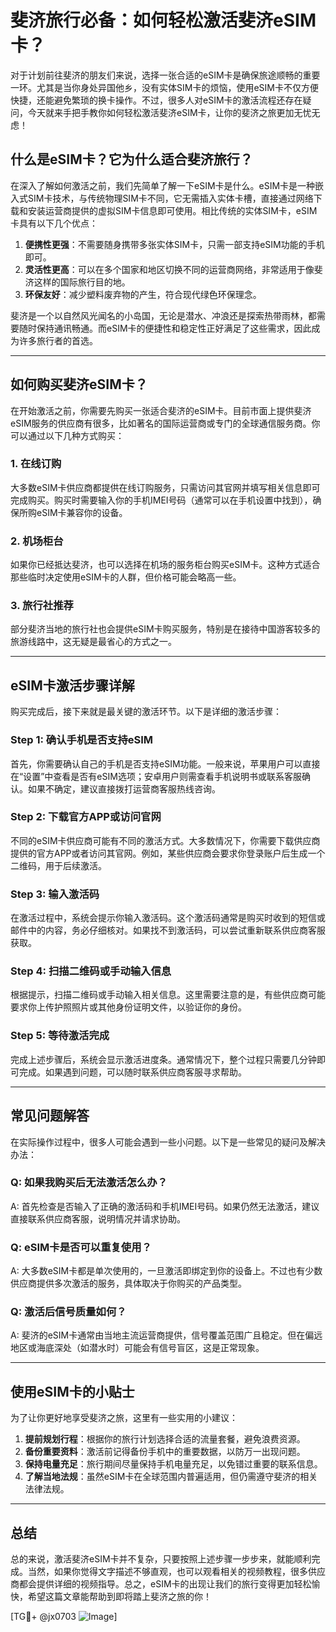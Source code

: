 # 斐济旅行必备：如何轻松激活斐济eSIM卡？

对于计划前往斐济的朋友们来说，选择一张合适的eSIM卡是确保旅途顺畅的重要一环。尤其是当你身处异国他乡，没有实体SIM卡的烦恼，使用eSIM卡不仅方便快捷，还能避免繁琐的换卡操作。不过，很多人对eSIM卡的激活流程还存在疑问，今天就来手把手教你如何轻松激活斐济eSIM卡，让你的斐济之旅更加无忧无虑！

## 什么是eSIM卡？它为什么适合斐济旅行？

在深入了解如何激活之前，我们先简单了解一下eSIM卡是什么。eSIM卡是一种嵌入式SIM卡技术，与传统物理SIM卡不同，它无需插入实体卡槽，直接通过网络下载和安装运营商提供的虚拟SIM卡信息即可使用。相比传统的实体SIM卡，eSIM卡具有以下几个优点：

1. **便携性更强**：不需要随身携带多张实体SIM卡，只需一部支持eSIM功能的手机即可。
2. **灵活性更高**：可以在多个国家和地区切换不同的运营商网络，非常适用于像斐济这样的国际旅行目的地。
3. **环保友好**：减少塑料废弃物的产生，符合现代绿色环保理念。

斐济是一个以自然风光闻名的小岛国，无论是潜水、冲浪还是探索热带雨林，都需要随时保持通讯畅通。而eSIM卡的便捷性和稳定性正好满足了这些需求，因此成为许多旅行者的首选。

---

## 如何购买斐济eSIM卡？

在开始激活之前，你需要先购买一张适合斐济的eSIM卡。目前市面上提供斐济eSIM服务的供应商有很多，比如著名的国际运营商或专门的全球通信服务商。你可以通过以下几种方式购买：

### 1. 在线订购
大多数eSIM卡供应商都提供在线订购服务，只需访问其官网并填写相关信息即可完成购买。购买时需要输入你的手机IMEI号码（通常可以在手机设置中找到），确保所购eSIM卡兼容你的设备。

### 2. 机场柜台
如果你已经抵达斐济，也可以选择在机场的服务柜台购买eSIM卡。这种方式适合那些临时决定使用eSIM卡的人群，但价格可能会略高一些。

### 3. 旅行社推荐
部分斐济当地的旅行社也会提供eSIM卡购买服务，特别是在接待中国游客较多的旅游线路中，这无疑是最省心的方式之一。

---

## eSIM卡激活步骤详解

购买完成后，接下来就是最关键的激活环节。以下是详细的激活步骤：

### Step 1: 确认手机是否支持eSIM
首先，你需要确认自己的手机是否支持eSIM功能。一般来说，苹果用户可以直接在“设置”中查看是否有eSIM选项；安卓用户则需查看手机说明书或联系客服确认。如果不确定，建议直接拨打运营商客服热线咨询。

### Step 2: 下载官方APP或访问官网
不同的eSIM卡供应商可能有不同的激活方式。大多数情况下，你需要下载供应商提供的官方APP或者访问其官网。例如，某些供应商会要求你登录账户后生成一个二维码，用于后续激活。

### Step 3: 输入激活码
在激活过程中，系统会提示你输入激活码。这个激活码通常是购买时收到的短信或邮件中的内容，务必仔细核对。如果找不到激活码，可以尝试重新联系供应商客服获取。

### Step 4: 扫描二维码或手动输入信息
根据提示，扫描二维码或手动输入相关信息。这里需要注意的是，有些供应商可能要求你上传护照照片或其他身份证明文件，以验证你的身份。

### Step 5: 等待激活完成
完成上述步骤后，系统会显示激活进度条。通常情况下，整个过程只需要几分钟即可完成。如果遇到问题，可以随时联系供应商客服寻求帮助。

---

## 常见问题解答

在实际操作过程中，很多人可能会遇到一些小问题。以下是一些常见的疑问及解决办法：

### Q: 如果我购买后无法激活怎么办？
A: 首先检查是否输入了正确的激活码和手机IMEI号码。如果仍然无法激活，建议直接联系供应商客服，说明情况并请求协助。

### Q: eSIM卡是否可以重复使用？
A: 大多数eSIM卡都是单次使用的，一旦激活即绑定到你的设备上。不过也有少数供应商提供多次激活的服务，具体取决于你购买的产品类型。

### Q: 激活后信号质量如何？
A: 斐济的eSIM卡通常由当地主流运营商提供，信号覆盖范围广且稳定。但在偏远地区或海底深处（如潜水时）可能会有信号盲区，这是正常现象。

---

## 使用eSIM卡的小贴士

为了让你更好地享受斐济之旅，这里有一些实用的小建议：

1. **提前规划行程**：根据你的旅行计划选择合适的流量套餐，避免浪费资源。
2. **备份重要资料**：激活前记得备份手机中的重要数据，以防万一出现问题。
3. **保持电量充足**：旅行期间尽量保持手机电量充足，以免错过重要的联系信息。
4. **了解当地法规**：虽然eSIM卡在全球范围内普遍适用，但仍需遵守斐济的相关法律法规。

---

## 总结

总的来说，激活斐济eSIM卡并不复杂，只要按照上述步骤一步步来，就能顺利完成。当然，如果你觉得文字描述不够直观，也可以观看相关的视频教程，很多供应商都会提供详细的视频指导。总之，eSIM卡的出现让我们的旅行变得更加轻松愉快，希望这篇文章能帮助到即将踏上斐济之旅的你！

[TG💪+ @jx0703 ![Image](https://github.com/user-attachments/assets/dbca1d08-cadb-493c-b0ec-ad6f7a83f270)]